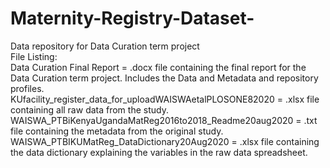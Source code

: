 # Maternity-Registry-Dataset-
Data repository for Data Curation term project<br />
File Listing:<br />
Data Curation Final Report = .docx file containing the final report for the Data Curation term project. Includes the Data and Metadata and repository profiles.<br />
KUfacility_register_data_for_uploadWAISWAetalPLOSONE82020 = .xlsx file containing all raw data from the study.<br />
WAISWA_PTBiKenyaUgandaMatReg2016to2018_Readme20aug2020 = .txt file containing the metadata from the original study.<br />
WAISWA_PTBIKUMatReg_DataDictionary20Aug2020 = .xlsx file containing the data dictionary explaining the variables in the raw data spreadsheet.<br />


